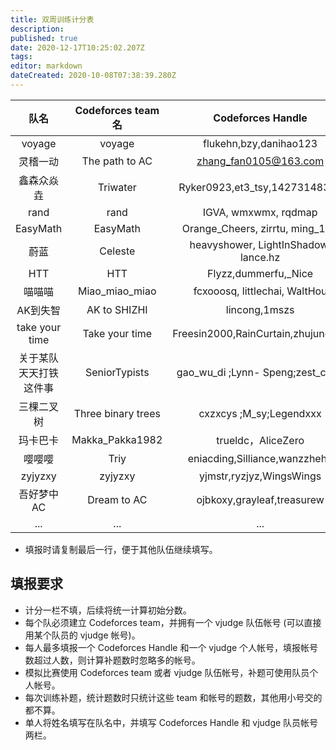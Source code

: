 ```yaml
---
title: 双周训练计分表
description: 
published: true
date: 2020-12-17T10:25:02.207Z
tags: 
editor: markdown
dateCreated: 2020-10-08T07:38:39.280Z
---
```


| 队名 | Codeforces team 名 | Codeforces Handle | vjudge 队伍帐号 | vjudge 队员帐号 | 计分 |
|:-:|:-:|:-:|:-:|:-:|:-:|
|voyage|voyage|flukehn,bzy,danihao123|voyage1969|flukehn,bzy369258147,danihao123|...|
|灵稽一动|The path to AC|zhang_fan0105@163.com|zhang_fan0105|zhang_fan0105|...|
|鑫森众焱垚|Triwater|Ryker0923,et3_tsy,1427314831a|Ryker0ke|Ryker0ke|...|
|rand|rand|IGVA, wmxwmx, rqdmap|rand|IGVA, wmxwmx, rqdmap|...|
|EasyMath|EasyMath|Orange_Cheers, zirrtu, ming_132|EasyMath|Sakuranomiya, zirrtu, ming_132|...|
|蔚蓝|Celeste|heavyshower, LightInShadow, lance.hz|heavyshower|heavyshower, Sumail, fate_lhz|...|
|HTT|HTT|Flyzz,dummerfu,\_Nice|\_HTT\_|\_HTT\_|...|
|喵喵喵|Miao_miao_miao|fcxooosq, littlechai, WaltHou|Miao_miao_miao|fcxooosq, littlechai, waterhou|...|
|AK到失智|AK to SHIZHI|lincong,1mszs|AK to SHIZHI| lincong,limaosong|...|
|take your time|Take your time|Freesin2000,RainCurtain,zhujunchao|xdu1903xxx|Freesin2000,/,pllj|...|
|关于某队天天打铁这件事|SeniorTypists|gao_wu_di ;Lynn- Speng;zest_code|SeniorTypists|zestcoder;djddskkekk;LynnSpeng|...|
|三棵二叉树|Three binary trees|cxzxcys ;M_sy;Legendxxx|Three binary trees|caq000318;RM_;frutips;|...|
|玛卡巴卡|Makka_Pakka1982|trueldc，AliceZero|Makka_Pakka|trueldc，AliceZero|...|
|嘤嘤嘤|Triy|eniacding,Silliance,wanzzhehe|Triy|eniacding,Silliance,wanzzhehe|...|
|zyjyzxy|zyjyzxy|yjmstr,ryzjyz,WingsWings|yjmstr|yjmstr,WingsZeng,c20171422ryz|...|
|吾好梦中AC|Dream to AC|ojbkoxy,grayleaf,treasurew|Dream to AC|ojbkoxy,grayleaf,treasurew|...|
|...|...|...|...|...|...|
* 填报时请复制最后一行，便于其他队伍继续填写。

## 填报要求

* 计分一栏不填，后续将统一计算初始分数。
* 每个队必须建立 Codeforces team，并拥有一个 vjudge 队伍帐号 (可以直接用某个队员的 vjudge 帐号)。
* 每人最多填报一个 Codeforces Handle 和一个 vjudge 个人帐号，填报帐号数超过人数，则计算补题数时忽略多的帐号。
* 模拟比赛使用 Codeforces team 或者 vjudge 队伍帐号，补题可使用队员个人帐号。
* 每次训练补题，统计题数时只统计这些 team 和帐号的题数，其他用小号交的都不算。
* 单人将姓名填写在队名中，并填写 Codeforces Handle 和 vjudge 队员帐号两栏。